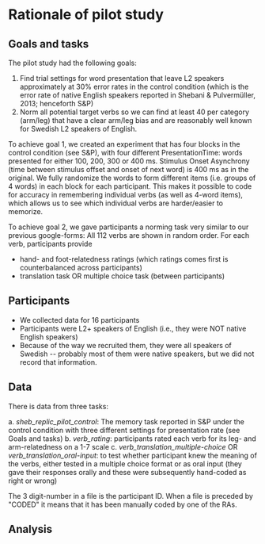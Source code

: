Rationale of pilot study
========================

Goals and tasks
---------------

The pilot study had the following goals:

1. Find trial settings for word presentation that leave L2 speakers approximately at 30% error rates in the control condition (which is the error rate of native English speakers reported in Shebani & Pulvermüller, 2013; henceforth S&P)
2. Norm all potential target verbs so we can find at least 40 per category (arm/leg) that have a clear arm/leg bias and are reasonably well known for Swedish L2 speakers of English.

To achieve goal 1, we created an experiment that has four blocks in the control condition (see S&P), with four different PresentationTime: words presented for either 100, 200, 300 or 400 ms. Stimulus Onset Asynchrony (time between stimulus offset and onset of next word) is 400 ms as in the original.
We fully randomize the words to form different items (i.e. groups of 4 words) in each block for each participant. This makes it possible to code for accuracy in remembering individual verbs (as well as 4-word items), which allows us to see which individual verbs are harder/easier to memorize. 

To achieve goal 2, we gave participants a norming task very similar to our previous google-forms:
All 112 verbs are shown in random order. For each verb, participants provide
- hand- and foot-relatedness ratings (which ratings comes first is counterbalanced across participants)
- translation task OR multiple choice task (between participants)


Participants
------------

- We collected data for 16 participants
- Participants were L2+ speakers of English (i.e., they were NOT native English speakers)
- Because of the way we recruited them, they were all speakers of Swedish -- probably most of them were native speakers, but we did not record that information.


Data
----

There is data from three tasks:

a. *sheb_replic_pilot_control*: The memory task reported in S&P under the control condition with three different settings for presentation rate (see Goals and tasks)
b. *verb_rating*: participants rated each verb for its leg- and arm-relatedness on a 1-7 scale
c. *verb_translation_multiple-choice* OR *verb_translation_oral-input*: to test whether participant knew the meaning of the verbs, either tested in a multiple choice format or as oral input (they gave their responses orally and these were subsequently hand-coded as right or wrong)

The 3 digit-number in a file is the participant ID.
When a file is preceded by "CODED" it means that it has been manually coded by one of the RAs.


Analysis
--------
